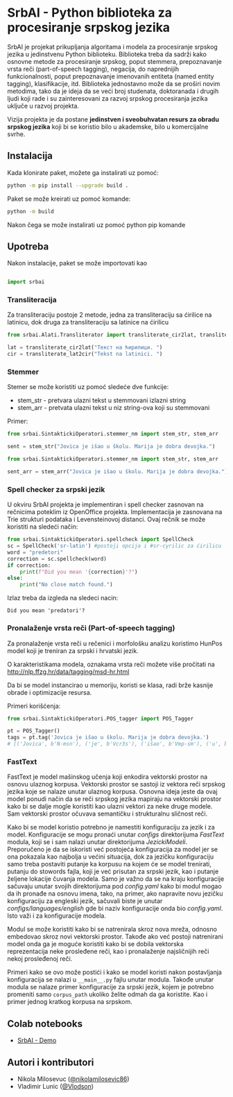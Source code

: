 SrbAI - Python biblioteka za procesiranje srpskog jezika
========================================================

SrbAI je projekat prikupljanja algoritama i modela za procesiranje srpskog jezika u jedinstvenu Python biblioteku. Biblioteka treba da sadrži kako osnovne metode za procesiranje srpskog, poput stemmera, prepoznavanje vrsta reči (part-of-speech tagging), negacija, do naprednijih funkcionalnosti, poput prepoznavanje imenovanih entiteta (named entity tagging), klasifikacije, itd. Biblioteka jednostavno može da se proširi novim metodima, tako da je ideja da se veći broj studenata, doktoranada i drugih ljudi koji rade i su zainteresovani za razvoj srpskog procesiranja jezika uključe u razvoj projekta.

Vizija projekta je da postane **jedinstven i sveobuhvatan resurs za obradu srpskog jezika** koji bi se koristio bilo u akademske, bilo u komercijalne svrhe.

## Instalacija

Kada klonirate paket, možete ga instalirati uz pomoć:

```bash
python -m pip install --upgrade build .
```

Paket se može kreirati uz pomoć komande:

```bash
python -m build
```

Nakon čega se može instalirati uz pomoć python pip komande

## Upotreba

Nakon instalacije, paket se može importovati kao

```python

import srbai
```

### Transliteracija

Za transliteraciju postoje 2 metode, jedna za transliteraciju sa ćirilice na latinicu, dok druga za transliteraciju sa latinice na ćirilicu

```python
from srbai.Alati.Transliterator import transliterate_cir2lat, transliterate_lat2cir

lat = transliterate_cir2lat("Текст на ћирилици. ")
cir = transliterate_lat2cir("Tekst na latinici. ")
```

### Stemmer

Stemer se može koristiti uz pomoć sledeće dve funkcije:

* stem_str - pretvara ulazni tekst u stemmovani izlazni string
* stem_arr - pretvata ulazni tekst u niz string-ova koji su stemmovani

Primer:

```python
from srbai.SintaktickiOperatori.stemmer_nm import stem_str, stem_arr

sent = stem_str("Jovica je išao u školu. Marija je dobra devojka.")
```

```python
from srbai.SintaktickiOperatori.stemmer_nm import stem_str, stem_arr

sent_arr = stem_arr("Jovica je išao u školu. Marija je dobra devojka.")
```

### Spell checker za srpski jezik

U okviru SrbAI projekta je implementiran i spell checker zasnovan na rečnicima poteklim iz OpenOffice projekta. 
Implementacija je zasnovana na Trie strukturi podataka i Levensteinovoj distanci. Ovaj rečnik se može koristiti na sledeći način:
```python
from srbai.SintaktickiOperatori.spellcheck import SpellCheck
sc = SpellCheck('sr-latin') #postoji opcija i #sr-cyrilic za ćirilicu
word = "predetori"
correction = sc.spellcheck(word)
if correction:
    print(f"Did you mean '{correction}'?")
else:
    print("No close match found.")
```

Izlaz treba da izgleda na sledeci nacin:
```commandline
Did you mean 'predatori'?
```

### Pronalaženje vrsta reči (Part-of-speech tagging)

Za pronalaženje vrsta reči u rečenici i morfološku analizu koristimo HunPos model koji je treniran za srpski i hrvatski jezik.

O karakteristikama modela, oznakama vrsta reči možete više pročitati na http://nlp.ffzg.hr/data/tagging/msd-hr.html

Da bi se model instancirao u memoriju, koristi se klasa, radi brže kasnije obrade i optimizacije resursa.

Primeri korišćenja:

```python
from srbai.SintaktickiOperatori.POS_tagger import POS_Tagger

pt = POS_Tagger()
tags = pt.tag('Jovica je išao u školu. Marija je dobra devojka.')
# [('Jovica', b'N-msn'), ('je', b'Vcr3s'), ('išao', b'Vmp-sm'), ('u', b'Sa'), ('školu', b'N-fsa'), ('.', b'Z'), ('Marija', b'N-fsn'), ('je', b'Vcr3s'), ('dobra', b'Agpfsn'), ('devojka', b'N-fsn'), ('.', b'Z')]
```

### FastText

FastText je model mašinskog učenja koji enkodira vektorski prostor na osnovu ulaznog korpusa. Vektorski prostor se sastoji iz vektora reči srpskog jezika koje se nalaze unutar ulaznog korpusa. Osnovna ideja jeste da ovaj model ponudi način da se reči srpskog jezika mapiraju na vektorski prostor kako bi se dalje mogle koristiti kao ulazni vektori za neke druge modele. Sam vektorski prostor očuvava semantičku i strukturalnu sličnost reči.

Kako bi se model koristio potrebno je namestiti konfiguraciju za jezik i za model. Konfiguracije se mogu pronaći unutar *configs* direktorijuma *FastText* modula, koji se i sam nalazi unutar direktorijuma *JezickiModeli*. Preporučeno je da se iskoristi već postojeća konfiguracija za model jer se ona pokazala kao najbolja u većini situacija, dok za jezičku konfiguraciju samo treba postaviti putanje ka korpusu na kojem će se model trenirati, putanju do stowords fajla, koji je već prisutan za srpski jezik, kao i putanje željene lokacije čuvanja modela. Samo je važno da se na kraju konfiguracije sačuvaju unutar svojih direktorijuma pod *config.yaml* kako bi modul mogao da ih pronađe na osnovu imena, tako, na primer, ako napravite novu jezičku konfiguraciju za engleski jezik, sačuvali biste je unutar *configs/languages/english* gde bi naziv konfiguracije onda bio *config.yaml*. Isto važi i za konfiguracije modela.

Modul se može koristiti kako bi se natrenirala skroz nova mreža, odnosno embedovao skroz novi vektorski prostor. Takođe ako već postoji natrenirani model onda ga je moguće koristiti kako bi se dobila vektorska reprezentacija neke prosleđene reči, kao i pronalaženje najsličnijih reči nekoj prosleđenoj reči.

Primeri kako se ovo može postići i kako se model koristi nakon postavljanja konfiguracija se nalazi u `__main__.py` fajlu unutar modula. Takođe unutar modula se nalaze primer konfiguracije za srpski jezik, kojem je potrebno promeniti samo `corpus_path` ukoliko želite odmah da ga koristite. Kao i primer jednog kratkog korpusa na srpskom.

## Colab notebooks

* [SrbAI - Demo](https://colab.research.google.com/drive/1I0ZW8IcHERQg2-FoV837hzJPb70Qd5IM?usp=sharing)


## Autori i kontributori
- Nikola Milosevuc ([@nikolamilosevic86](https://github.com/nikolamilosevic86))
- Vladimir Lunic ([@Vlodson](https://github.com/Vlodson))
